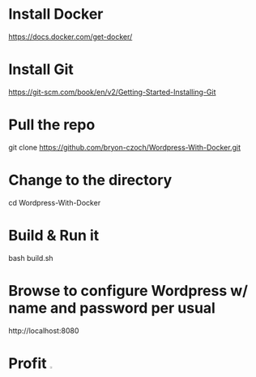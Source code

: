 # Install Docker
https://docs.docker.com/get-docker/

# Install Git
https://git-scm.com/book/en/v2/Getting-Started-Installing-Git

# Pull the repo
git clone https://github.com/bryon-czoch/Wordpress-With-Docker.git

# Change to the directory
cd Wordpress-With-Docker

# Build & Run it
bash build.sh

# Browse to configure Wordpress w/ name and password per usual

http://localhost:8080

# Profit <img src="https://stocksera.pythonanywhere.com/static/images/subreddit_icon/wallstreetbets.png" width=3%>
